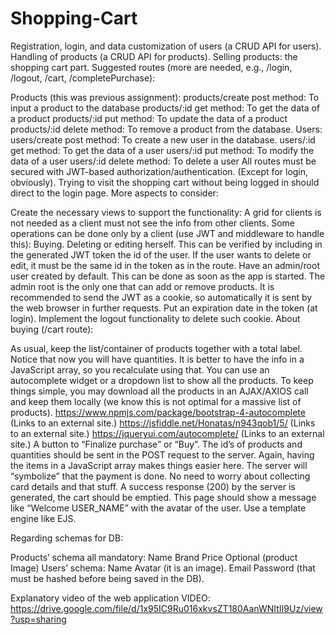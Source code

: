 # Shopping-Cart
Registration, login, and data customization of users (a CRUD API for users).
Handling of products (a CRUD API for products).
Selling products: the shopping cart part.
Suggested routes (more are needed, e.g., /login, /logout, /cart, /completePurchase):

Products (this was previous assignment):
products/create post method: To input a product to the database
products/:id get method: To get the data of a product
products/:id put method: To update the data of a product
products/:id delete method: To remove a product from the database.
Users:
users/create post method: To create a new user in the database.
users/:id get method: To get the data of a user
users/:id put method: To modify the data of a user
users/:id delete method: To delete a user
All routes must be secured with JWT-based authorization/authentication. (Except for login, obviously).
Trying to visit the shopping cart without being logged in should direct to the login page.
More aspects to consider:

Create the necessary views to support the functionality:
A grid for clients is not needed as a client must not see the info from other clients.
Some operations can be done only by a client (use JWT and middleware to handle this):
Buying.
Deleting or editing herself. This can be verified by including in the generated JWT token the id of the user. If the user wants to delete or edit, it must be the same id in the token as in the route.
Have an admin/root user created by default. This can be done as soon as the app is started.
The admin root is the only one that can add or remove products.
It is recommended to send the JWT as a cookie, so automatically it is sent by the web browser in further requests.
Put an expiration date in the token (at login).
Implement the logout functionality to delete such cookie.
About buying (/cart route):

As usual, keep the list/container of products together with a total label. Notice that now you will have quantities. It is better to have the info in a JavaScript array, so you recalculate using that.
You can use an autocomplete widget or a dropdown list to show all the products.
To keep things simple, you may download all the products in an AJAX/AXIOS call and keep them locally (we know this is not optimal for a massive list of products).
https://www.npmjs.com/package/bootstrap-4-autocomplete (Links to an external site.) https://jsfiddle.net/Honatas/n943qob1/5/ (Links to an external site.)
https://jqueryui.com/autocomplete/ (Links to an external site.)
A button to “Finalize purchase” or “Buy”.
The id’s of products and quantities should be sent in the POST request to the server.
Again, having the items in a JavaScript array makes things easier here.
The server will “symbolize” that the payment is done.
No need to worry about collecting card details and that stuff.
A success response (200) by the server is generated, the cart should be emptied.
This page should show a message like “Welcome USER_NAME” with the avatar of the user.
Use a template engine like EJS.
 

Regarding schemas for DB:

Products’ schema all mandatory:
Name
Brand
Price
Optional (product Image)
Users’ schema:
Name
Avatar (it is an image).
Email
Password (that must be hashed before being saved in the DB).

Explanatory video of the web application
VIDEO: https://drive.google.com/file/d/1x95IC9Ru016xkvsZT180AanWNItII9Uz/view?usp=sharing

